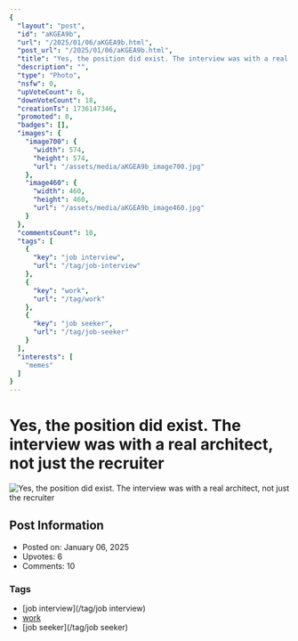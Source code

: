 ```yaml
---
{
  "layout": "post",
  "id": "aKGEA9b",
  "url": "/2025/01/06/aKGEA9b.html",
  "post_url": "/2025/01/06/aKGEA9b.html",
  "title": "Yes, the position did exist. The interview was with a real architect, not just the recruiter",
  "description": "",
  "type": "Photo",
  "nsfw": 0,
  "upVoteCount": 6,
  "downVoteCount": 18,
  "creationTs": 1736147346,
  "promoted": 0,
  "badges": [],
  "images": {
    "image700": {
      "width": 574,
      "height": 574,
      "url": "/assets/media/aKGEA9b_image700.jpg"
    },
    "image460": {
      "width": 460,
      "height": 460,
      "url": "/assets/media/aKGEA9b_image460.jpg"
    }
  },
  "commentsCount": 10,
  "tags": [
    {
      "key": "job interview",
      "url": "/tag/job-interview"
    },
    {
      "key": "work",
      "url": "/tag/work"
    },
    {
      "key": "job seeker",
      "url": "/tag/job-seeker"
    }
  ],
  "interests": [
    "memes"
  ]
}
---
```


# Yes, the position did exist. The interview was with a real architect, not just the recruiter

![Yes, the position did exist. The interview was with a real architect, not just the recruiter](/assets/media/aKGEA9b_image700.jpg)

## Post Information

- Posted on: January 06, 2025
- Upvotes: 6
- Comments: 10

### Tags

- [job interview](/tag/job interview)
- [work](/tag/work)
- [job seeker](/tag/job seeker)
